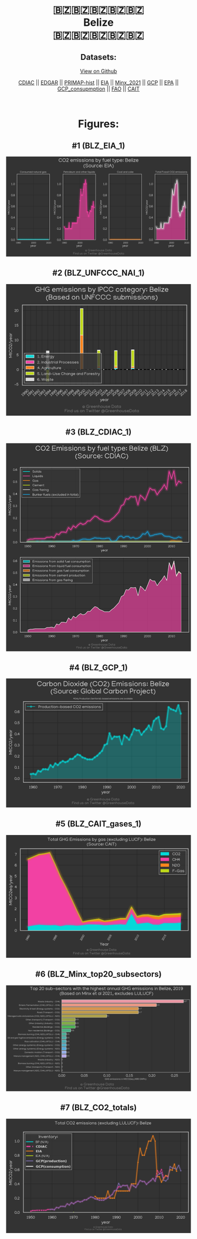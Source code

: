 
<center>
<h1 align="center">
🇧🇿🇧🇿🇧🇿🇧🇿🇧🇿
<br>
Belize
<br>
🇧🇿🇧🇿🇧🇿🇧🇿🇧🇿
</h1>
<h2>Datasets:</h2>
<p><a href="https://github.com/dquintani/GreenhouseData/tree/master/country_data/BLZ_Belize/data">View on Github</a>
<br></p><p><a href="data/BLZ_CDIAC.csv">CDIAC</a> || <a href="data/BLZ_EDGAR.csv">EDGAR</a> || <a href="data/BLZ_PRIMAP-hist.csv">PRIMAP-hist</a> || <a href="data/BLZ_EIA.csv">EIA</a> || <a href="data/BLZ_Minx_2021.csv">Minx_2021</a> || <a href="data/BLZ_GCP.csv">GCP</a> || <a href="data/BLZ_EPA.csv">EPA</a> || <a href="data/BLZ_GCP_consupmption.csv">GCP_consupmption</a> || <a href="data/BLZ_FAO.csv">FAO</a> || <a href="data/BLZ_CAIT.csv">CAIT</a></p><p><br></p>
<h1>Figures:</h1><h2>#1 (BLZ_EIA_1)</h2>
<p><img alt="" src="figures/BLZ_EIA_1.png" /></p><h2>#2 (BLZ_UNFCCC_NAI_1)</h2>
<p><img alt="" src="figures/BLZ_UNFCCC_NAI_1.png" /></p><h2>#3 (BLZ_CDIAC_1)</h2>
<p><img alt="" src="figures/BLZ_CDIAC_1.png" /></p><h2>#4 (BLZ_GCP_1)</h2>
<p><img alt="" src="figures/BLZ_GCP_1.png" /></p><h2>#5 (BLZ_CAIT_gases_1)</h2>
<p><img alt="" src="figures/BLZ_CAIT_gases_1.png" /></p><h2>#6 (BLZ_Minx_top20_subsectors)</h2>
<p><img alt="" src="figures/BLZ_Minx_top20_subsectors.png" /></p><h2>#7 (BLZ_CO2_totals)</h2>
<p><img alt="" src="figures/BLZ_CO2_totals.png" /></p>